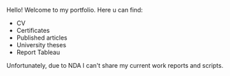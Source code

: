 Hello! Welcome to my portfolio.
Here u can find:
* CV
* Certificates
* Published articles
* University theses
* Report Tableau

Unfortunately, due to NDA I can't share my current work reports and scripts.
